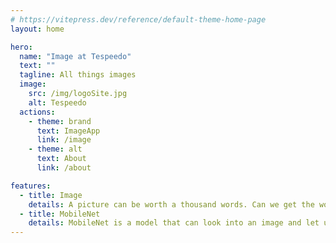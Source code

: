 ```yaml
---
# https://vitepress.dev/reference/default-theme-home-page
layout: home

hero:
  name: "Image at Tespeedo"
  text: ""
  tagline: All things images
  image: 
    src: /img/logoSite.jpg
    alt: Tespeedo
  actions:
    - theme: brand
      text: ImageApp
      link: /image
    - theme: alt
      text: About
      link: /about

features:
  - title: Image
    details: A picture can be worth a thousand words. Can we get the words that a picture represents
  - title: MobileNet
    details: MobileNet is a model that can look into an image and let us know what is in the image. Using Image at Tespeedo, we can try to understand what is in an image. 
---
```

